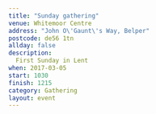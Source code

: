```yaml
---
title: "Sunday gathering"
venue: Whitemoor Centre
address: "John O\'Gaunt\'s Way, Belper"
postcode: de56 1tn
allday: false
description: 
  First Sunday in Lent
when: 2017-03-05
start: 1030
finish: 1215
category: Gathering
layout: event
---
```

